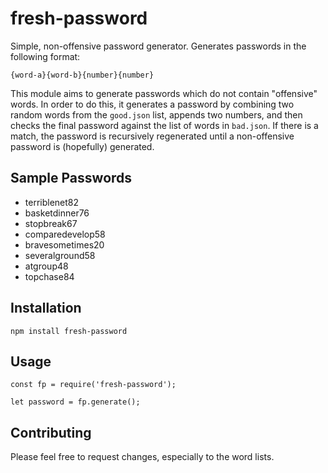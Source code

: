 # fresh-password

Simple, non-offensive password generator.  Generates passwords in the following format:

`{word-a}{word-b}{number}{number}`

This module aims to generate passwords which do not contain "offensive" words.  In order to do this, it generates a password by combining two random words from the `good.json` list, appends two numbers, and then checks the final password against the list of words in `bad.json`.  If there is a match, the password is recursively regenerated until a non-offensive password is (hopefully) generated.

## Sample Passwords

* terriblenet82
* basketdinner76
* stopbreak67
* comparedevelop58
* bravesometimes20
* severalground58
* atgroup48
* topchase84

## Installation

`npm install fresh-password`

## Usage

```
const fp = require('fresh-password');

let password = fp.generate();
```

## Contributing

Please feel free to request changes, especially to the word lists.
